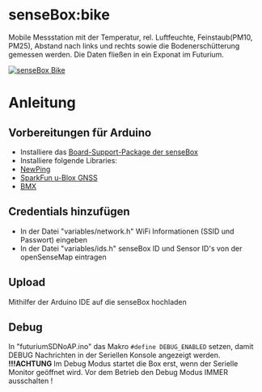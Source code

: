 # senseBox:bike 
Mobile Messstation mit der Temperatur, rel. Luftfeuchte, Feinstaub(PM10, PM25), Abstand nach links und rechts sowie die Bodenerschütterung gemessen werden. Die Daten fließen in ein Exponat im Futurium. 


[![senseBox Bike](https://raw.githubusercontent.com/sensebox/senseBox-bike-Arduino/main/senseBox_bike.png "senseBox Bike")](https://raw.githubusercontent.com/sensebox/senseBox-bike-Arduino/main/senseBox_bike.png "senseBox Bike")


# Anleitung 
## Vorbereitungen für Arduino 
 - Installiere das [Board-Support-Package der senseBox](https://docs.sensebox.de/arduino/board-support-package-installieren/ "Board-Support-Package der senseBxo") 
 - Installiere folgende Libraries: 
  - [NewPing](http://https://www.arduino.cc/reference/en/libraries/newping "NewPing")
  - [SparkFun u-Blox GNSS](https://www.arduino.cc/reference/en/libraries/sparkfun-u-blox-gnss-arduino-library/tp:// "SparkFun u-Blox GNSS")
  - [BMX](https://github.com/sensebox/BMX)
  
## Credentials hinzufügen 
 - In der Datei "variables/network.h" WiFi Informationen (SSID und Passwort) eingeben 
 - In der Datei "variables/ids.h" senseBox ID und Sensor ID's von der openSenseMap eintragen 

## Upload
Mithilfer der Arduino IDE auf die senseBox hochladen 

## Debug 

In "futuriumSDNoAP.ino" das Makro `#define DEBUG_ENABLED` setzen, damit DEBUG Nachrichten in der Seriellen Konsole angezeigt werden. <b>!!!ACHTUNG</b> Im Debug Modus startet die Box erst, wenn der Serielle Monitor geöffnet wird. Vor dem Betrieb den Debug Modus IMMER ausschalten !

